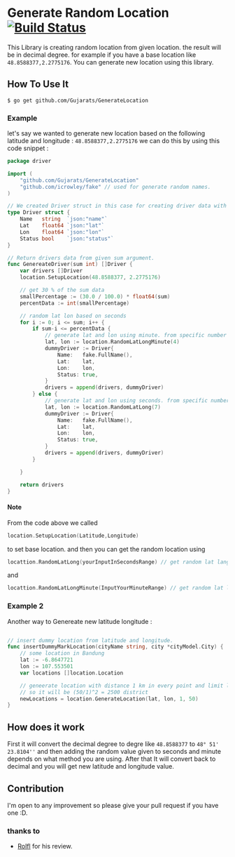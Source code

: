 # Generate Random Location [![Build Status](https://secure.travis-ci.org/Gujarats/GenerateLocation.png)](http://travis-ci.org/Gujarats/GenerateLocation)
This Library is creating random location from given location. the result will be in decimal degree.
for example if you have a base location like `48.8588377,2.2775176`. You can generate new location using this library.

## How To Use It
```shell
$ go get github.com/Gujarats/GenerateLocation
```
### Example
let's say we wanted to generate new location based on the following latitude and longitude : `48.8588377,2.2775176` we can do this by using this code snippet : 
```go
package driver

import (
	"github.com/Gujarats/GenerateLocation"
	"github.com/icrowley/fake" // used for generate random names.
)

// We created Driver struct in this case for creating driver data with random names and location.
type Driver struct {
	Name   string  `json:"name"`
	Lat    float64 `json:"lat"`
	Lon    float64 `json:"lon"`
	Status bool    `json:"status"`
}

// Return drivers data from given sum argument.
func GenereateDriver(sum int) []Driver {
	var drivers []Driver
	location.SetupLocation(48.8588377, 2.2775176)

	// get 30 % of the sum data
	smallPercentage := (30.0 / 100.0) * float64(sum)
	percentData := int(smallPercentage)

	// random lat lon based on seconds
	for i := 0; i <= sum; i++ {
		if sum-i <= percentData {
			// generate lat and lon using minute. from specific number 1-3
			lat, lon := location.RandomLatLongMinute(4)
			dummyDriver := Driver{
				Name:   fake.FullName(),
				Lat:    lat,
				Lon:    lon,
				Status: true,
			}
			drivers = append(drivers, dummyDriver)
		} else {
			// generate lat and lon using seconds. from specific number 1-6
			lat, lon := location.RandomLatLong(7)
			dummyDriver := Driver{
				Name:   fake.FullName(),
				Lat:    lat,
				Lon:    lon,
				Status: true,
			}
			drivers = append(drivers, dummyDriver)
		}

	}

	return drivers
}

```

#### Note
From the code above we called 
```go 
location.SetupLocation(Latitude,Longitude) 
``` 
to set base location. and then you can get the random location using

```go 
locattion.RandomLatLong(yourInputInSecondsRange) // get random lat lang using seconds; per second would be around 20 meters.
``` 
and 

```go 
locattion.RandomLatLongMinute(InputYourMinuteRange) // get random lat lang using seconds; per minute would be around 1 Km.
```

### Example 2
Another way to Genereate new latitude longitude : 
```go

// insert dummy location from latitude and longitude.
func insertDummyMarkLocation(cityName string, city *cityModel.City) {
	// some location in Bandung
	lat := -6.8647721
	lon := 107.553501
	var locations []location.Location

	// geneerate location with distance 1 km in every point and limit lenght 50 km.
	// so it will be (50/1)^2 = 2500 district
	newLocations = location.GenerateLocation(lat, lon, 1, 50)
}

```

## How does it work
First it will convert the decimal degree to degre like `48.8588377` to `48° 51' 23.8104''` and then adding the random value given to seconds and minute depends on what method you are using. After that It will convert back to decimal and you will get new latitude and longitude value.

## Contribution
I'm open to any improvement so please give your pull request if you have one :D.
### thanks to
* [Rolfl](http://codereview.stackexchange.com/a/156380/80799)
for his review.

